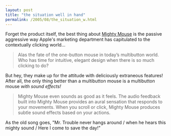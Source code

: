 ```yaml
---
layout: post
title: "the situation well in hand"
permalink: /2005/08/the_situation_w.html
---
```


<p>Forget the product itself, the best thing about <a href="http://www.apple.com/mightymouse/">Mighty Mouse</a> is the passive aggressive way Apple's marketing department has capitulated to the contextually clicking world...</p><blockquote><p>Alas the fate of the one-button mouse in today’s multibutton world. Who
has time for intuitive, elegant design when there is so much clicking
to do?</p></blockquote><p>But hey, they make up for the attitude with deliciously extraneous features!&nbsp; After all, the only thing better than a multibutton mouse is a multibutton mouse <em>with sound effects!</em> </p><blockquote><p>Mighty Mouse even sounds as good as it feels. The audio feedback built
into Mighty Mouse provides an aural sensation that responds to your
movements. When you scroll or click, Mighty Mouse produces subtle sound
effects based on your actions.</p></blockquote><p>As the old song goes, &quot;Mr. Trouble never hangs around / when he hears this mighty sound / Here I come to save the day!&quot;</p>



